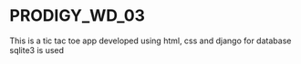 # PRODIGY_WD_03
This is a tic tac toe app developed using html, css and  django 
for database sqlite3 is used
